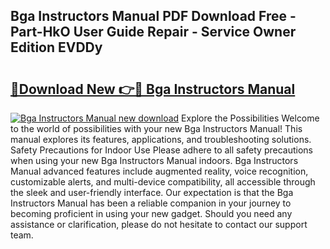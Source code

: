 ## Bga Instructors Manual PDF Download Free - Part-HkO User Guide Repair - Service Owner Edition EVDDy

# <h2><a href="http://cf16219.oget.top/?id=Bga+Instructors+Manual">🔗Download New 👉🔴 Bga Instructors Manual</a></h2>

[![Bga Instructors Manual new download](https://i.imgur.com/5g1atiW.png)](http://cf16219.oget.top/?id=Bga+Instructors+Manual)
Explore the Possibilities Welcome to the world of possibilities with your new Bga Instructors Manual! This manual explores its features, applications, and troubleshooting solutions. Safety Precautions for Indoor Use Please adhere to all safety precautions when using your new Bga Instructors Manual indoors. Bga Instructors Manual advanced features include augmented reality, voice recognition, customizable alerts, and multi-device compatibility, all accessible through the sleek and user-friendly interface. Our expectation is that the Bga Instructors Manual has been a reliable companion in your journey to becoming proficient in using your new gadget. Should you need any assistance or clarification, please do not hesitate to contact our support team.
